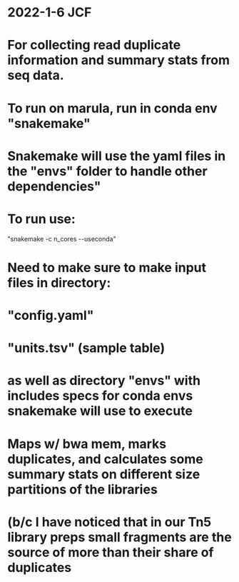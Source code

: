 # 2022-1-6 JCF

# For collecting read duplicate information and summary stats from seq data.

# To run on marula, run in conda env "snakemake"

# Snakemake will use the yaml files in the "envs" folder to handle other dependencies"

# To run use:
"snakemake -c n_cores --useconda"

# Need to make sure to make input files in directory:
#       "config.yaml"
#       "units.tsv" (sample table)
#       as well as directory "envs" with includes specs for conda envs snakemake will use to execute
#  Maps w/ bwa mem, marks duplicates, and calculates some summary stats on different size partitions of the libraries
#       (b/c I have noticed that in our Tn5 library preps small fragments are the source of more than their share of duplicates


